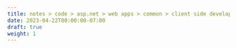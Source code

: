 ```yaml
---
title: notes > code > asp.net > web apps > common > client side development > bundle and minify
date: 2023-04-22T00:00:00-07:00
draft: true
weight: 1
---
```

